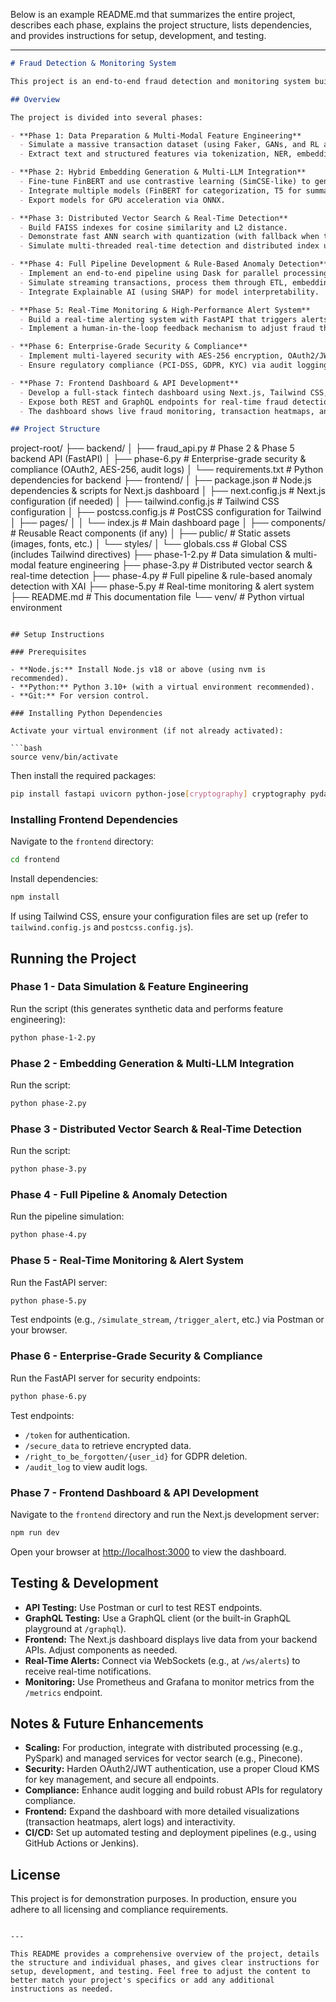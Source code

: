 Below is an example README.md that summarizes the entire project, describes each phase, explains the project structure, lists dependencies, and provides instructions for setup, development, and testing.

---

```markdown
# Fraud Detection & Monitoring System

This project is an end-to-end fraud detection and monitoring system built as a multi-phase prototype. It demonstrates advanced data simulation, feature engineering, hybrid model integration, distributed vector search, real-time alerting, explainable AI, and enterprise-grade security & compliance—all integrated into a full-stack solution with a frontend dashboard.

## Overview

The project is divided into several phases:

- **Phase 1: Data Preparation & Multi-Modal Feature Engineering**  
  - Simulate a massive transaction dataset (using Faker, GANs, and RL agents).
  - Extract text and structured features via tokenization, NER, embeddings (Word2Vec, AutoEncoders, PCA, t-SNE).

- **Phase 2: Hybrid Embedding Generation & Multi-LLM Integration**  
  - Fine-tune FinBERT and use contrastive learning (SimCSE-like) to generate transaction embeddings.
  - Integrate multiple models (FinBERT for categorization, T5 for summarization, a simplified RL agent) for fraud scoring.
  - Export models for GPU acceleration via ONNX.

- **Phase 3: Distributed Vector Search & Real-Time Detection**  
  - Build FAISS indexes for cosine similarity and L2 distance.
  - Demonstrate fast ANN search with quantization (with fallback when training data is insufficient).
  - Simulate multi-threaded real-time detection and distributed index updates.

- **Phase 4: Full Pipeline Development & Rule-Based Anomaly Detection**  
  - Implement an end-to-end pipeline using Dask for parallel processing.
  - Simulate streaming transactions, process them through ETL, embedding generation, vector search, fraud scoring, and alerting.
  - Integrate Explainable AI (using SHAP) for model interpretability.

- **Phase 5: Real-Time Monitoring & High-Performance Alert System**  
  - Build a real-time alerting system with FastAPI that triggers alerts via WebSockets, logs anomalies in Elasticsearch, updates Prometheus metrics, and sends SMS alerts via Twilio.
  - Implement a human-in-the-loop feedback mechanism to adjust fraud thresholds (simulated RLHF with Bayesian optimization).

- **Phase 6: Enterprise-Grade Security & Compliance**  
  - Implement multi-layered security with AES-256 encryption, OAuth2/JWT authentication, and Cloud KMS simulation.
  - Ensure regulatory compliance (PCI-DSS, GDPR, KYC) via audit logging (immutable ledger) and a "Right to be Forgotten" API.

- **Phase 7: Frontend Dashboard & API Development**  
  - Develop a full-stack fintech dashboard using Next.js, Tailwind CSS, and Recharts.
  - Expose both REST and GraphQL endpoints for real-time fraud detection.
  - The dashboard shows live fraud monitoring, transaction heatmaps, and alert logs.

## Project Structure

```
project-root/
├── backend/
│   ├── fraud_api.py          # Phase 2 & Phase 5 backend API (FastAPI)
│   ├── phase-6.py            # Enterprise-grade security & compliance (OAuth2, AES-256, audit logs)
│   └── requirements.txt      # Python dependencies for backend
├── frontend/
│   ├── package.json          # Node.js dependencies & scripts for Next.js dashboard
│   ├── next.config.js        # Next.js configuration (if needed)
│   ├── tailwind.config.js    # Tailwind CSS configuration
│   ├── postcss.config.js     # PostCSS configuration for Tailwind
│   ├── pages/
│   │   └── index.js          # Main dashboard page
│   ├── components/           # Reusable React components (if any)
│   ├── public/               # Static assets (images, fonts, etc.)
│   └── styles/
│       └── globals.css       # Global CSS (includes Tailwind directives)
├── phase-1-2.py              # Data simulation & multi-modal feature engineering
├── phase-3.py                # Distributed vector search & real-time detection
├── phase-4.py                # Full pipeline & rule-based anomaly detection with XAI
├── phase-5.py                # Real-time monitoring & alert system
├── README.md                 # This documentation file
└── venv/                     # Python virtual environment
```

## Setup Instructions

### Prerequisites

- **Node.js:** Install Node.js v18 or above (using nvm is recommended).
- **Python:** Python 3.10+ (with a virtual environment recommended).
- **Git:** For version control.

### Installing Python Dependencies

Activate your virtual environment (if not already activated):

```bash
source venv/bin/activate
```

Then install the required packages:

```bash
pip install fastapi uvicorn python-jose[cryptography] cryptography pydantic elasticsearch prometheus_client twilio dask shap faiss-cpu
```

### Installing Frontend Dependencies

Navigate to the `frontend` directory:

```bash
cd frontend
```

Install dependencies:

```bash
npm install
```

If using Tailwind CSS, ensure your configuration files are set up (refer to `tailwind.config.js` and `postcss.config.js`).

## Running the Project

### Phase 1 - Data Simulation & Feature Engineering

Run the script (this generates synthetic data and performs feature engineering):

```bash
python phase-1-2.py
```

### Phase 2 - Embedding Generation & Multi-LLM Integration

Run the script:

```bash
python phase-2.py
```

### Phase 3 - Distributed Vector Search & Real-Time Detection

Run the script:

```bash
python phase-3.py
```

### Phase 4 - Full Pipeline & Anomaly Detection

Run the pipeline simulation:

```bash
python phase-4.py
```

### Phase 5 - Real-Time Monitoring & Alert System

Run the FastAPI server:

```bash
python phase-5.py
```

Test endpoints (e.g., `/simulate_stream`, `/trigger_alert`, etc.) via Postman or your browser.

### Phase 6 - Enterprise-Grade Security & Compliance

Run the FastAPI server for security endpoints:

```bash
python phase-6.py
```

Test endpoints:
- `/token` for authentication.
- `/secure_data` to retrieve encrypted data.
- `/right_to_be_forgotten/{user_id}` for GDPR deletion.
- `/audit_log` to view audit logs.

### Phase 7 - Frontend Dashboard & API Development

Navigate to the `frontend` directory and run the Next.js development server:

```bash
npm run dev
```

Open your browser at [http://localhost:3000](http://localhost:3000) to view the dashboard.

## Testing & Development

- **API Testing:** Use Postman or curl to test REST endpoints.
- **GraphQL Testing:** Use a GraphQL client (or the built-in GraphQL playground at `/graphql`).
- **Frontend:** The Next.js dashboard displays live data from your backend APIs. Adjust components as needed.
- **Real-Time Alerts:** Connect via WebSockets (e.g., at `/ws/alerts`) to receive real-time notifications.
- **Monitoring:** Use Prometheus and Grafana to monitor metrics from the `/metrics` endpoint.

## Notes & Future Enhancements

- **Scaling:** For production, integrate with distributed processing (e.g., PySpark) and managed services for vector search (e.g., Pinecone).
- **Security:** Harden OAuth2/JWT authentication, use a proper Cloud KMS for key management, and secure all endpoints.
- **Compliance:** Enhance audit logging and build robust APIs for regulatory compliance.
- **Frontend:** Expand the dashboard with more detailed visualizations (transaction heatmaps, alert logs) and interactivity.
- **CI/CD:** Set up automated testing and deployment pipelines (e.g., using GitHub Actions or Jenkins).

## License

This project is for demonstration purposes. In production, ensure you adhere to all licensing and compliance requirements.  
```

---

This README provides a comprehensive overview of the project, details the structure and individual phases, and gives clear instructions for setup, development, and testing. Feel free to adjust the content to better match your project's specifics or add any additional instructions as needed.
